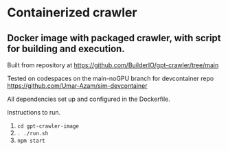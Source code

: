 # Containerized crawler
## Docker image with packaged crawler, with script for building and execution.


Built from repository at https://github.com/BuilderIO/gpt-crawler/tree/main



Tested on codespaces on the main-noGPU branch for devcontainer repo https://github.com/Umar-Azam/sim-devcontainer


All dependencies set up and configured in the Dockerfile. 


Instructions to run. 

1. ``` cd gpt-crawler-image  ```
2. ``` . ./run.sh  ```
3. ``` npm start  ```